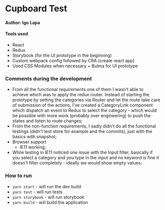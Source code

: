 # Cupboard Test

#### Author: Igo Lapa

#### Tools used
* React
* Redux
* Storybook (for the UI prototype in the beginning)
* Custom webpack config followed by CRA (create react app)
* Used CSS Modules when necessary + Bulma for UI prototype


### Comments during the development
* From all the functional requirements one of them I wasn't able to achieve which was to apply the redux router. Instead of starting the prototype by setting the categories via Router and let the route take care of submission of the actions, I've created a CategoryLink component which dispatch an event to Redux to select the category - which would be possible with more work (probably over engineering) to push the states and listen to route changes;
* From the non-function requirements, I sadly didn't do all the functional testings (didn't test store for example and the commits), just with the basics with snapshot;
* Browser support
    * IE11 working;
* While testing in IE11 noticed one issue with the Input filter, basically if you select a category and you type in the input and no keyword is fine it doesn't filter completely - ideally we would show empty values;

### How to run
* `yarn start` - will run the dev build
* `yarn test` - will run tests
* `yarn storybook` - will run storybook
* `yarn build` - will build the application
